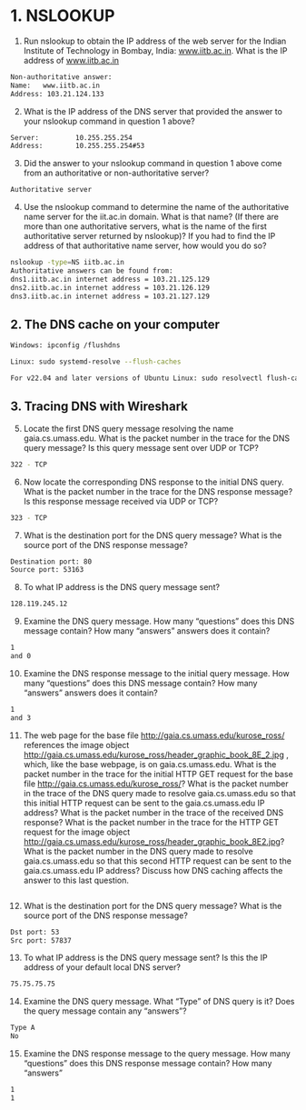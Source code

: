 # 1. NSLOOKUP
1. Run nslookup to obtain the IP address of the web server for the Indian Institute of Technology in Bombay, India: www.iitb.ac.in. What is the IP address of www.iitb.ac.in
```sh
Non-authoritative answer:
Name:   www.iitb.ac.in
Address: 103.21.124.133
```
2. What is the IP address of the DNS server that provided the answer to your nslookup command in question 1 above?
```sh
Server:         10.255.255.254
Address:        10.255.255.254#53
```
3. Did the answer to your nslookup command in question 1 above come from an authoritative or non-authoritative server?
```sh
Authoritative server 
```
4. Use the nslookup command to determine the name of the authoritative name server for the iit.ac.in domain. What is that name? (If there are more than one authoritative servers, what is the name of the first authoritative server returned by nslookup)? If you had to find the IP address of that authoritative name server, how would you do so?
```sh
nslookup -type=NS iitb.ac.in
Authoritative answers can be found from:
dns1.iitb.ac.in internet address = 103.21.125.129
dns2.iitb.ac.in internet address = 103.21.126.129
dns3.iitb.ac.in internet address = 103.21.127.129
```

## 2. The DNS cache on your computer 
```sh
Windows: ipconfig /flushdns 
```

```sh
Linux: sudo systemd-resolve --flush-caches 

For v22.04 and later versions of Ubuntu Linux: sudo resolvectl flush-caches
```

## 3. Tracing DNS with Wireshark 
5. Locate the first DNS query message resolving the name gaia.cs.umass.edu. What is the packet number in the trace for the DNS query message? Is this query message sent over UDP or TCP?
```sh
322 - TCP
```
6. Now locate the corresponding DNS response to the initial DNS query. What is the packet number in the trace for the DNS response message? Is this response message received via UDP or TCP?
```sh
323 - TCP 
```
7. What is the destination port for the DNS query message? What is the source port of the DNS response message?
```sh
Destination port: 80
Source port: 53163
```
8. To what IP address is the DNS query message sent?
```sh
128.119.245.12
```
9. Examine the DNS query message. How many “questions” does this DNS message contain? How many “answers” answers does it contain?
```sh
1
and 0 
```
10. Examine the DNS response message to the initial query message. How many “questions” does this DNS message contain? How many “answers” answers does it contain?
```sh
1 
and 3 

```
11. The web page for the base file http://gaia.cs.umass.edu/kurose_ross/ references the image object http://gaia.cs.umass.edu/kurose_ross/header_graphic_book_8E_2.jpg , which, like the base webpage, is on gaia.cs.umass.edu. What is the packet number in the trace for the initial HTTP GET request for the base file http://gaia.cs.umass.edu/kurose_ross/? What is the packet number in the trace of the DNS query made to resolve gaia.cs.umass.edu so that this initial HTTP request can be sent to the gaia.cs.umass.edu IP address? What is the packet number in the trace of the received DNS response? What is the packet number in the trace for the HTTP GET request for the image object http://gaia.cs.umass.edu/kurose_ross/header_graphic_book_8E2.jpg? What is the packet number in the DNS query made to resolve gaia.cs.umass.edu so that this second HTTP request can be sent to the gaia.cs.umass.edu IP address? Discuss how DNS caching affects the answer to this last question.
```sh

```
12. What is the destination port for the DNS query message? What is the source port of the DNS response message?
```sh
Dst port: 53
Src port: 57837

```
13. To what IP address is the DNS query message sent? Is this the IP address of your default local DNS server?
```sh
75.75.75.75
```
14. Examine the DNS query message. What “Type” of DNS query is it? Does the query message contain any “answers”?
```sh
Type A
No
```
15. Examine the DNS response message to the query message. How many “questions” does this DNS response message contain? How many “answers”
```sh
1
1
```
